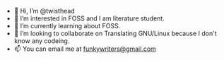 - 👋 Hi, I’m @twisthead
- 👀 I’m interested in FOSS and I am literature student.
- 🌱 I’m currently learning about FOSS.
- 💞️ I’m looking to collaborate on Translating GNU/Linux because I don't know any codeing.
- 📫 You can email me at funkywriters@gmail.com

<!---
twisthead/twisthead is a ✨ special ✨ repository because its `README.md` (this file) appears on your GitHub profile.
You can click the Preview link to take a look at your changes.
--->
